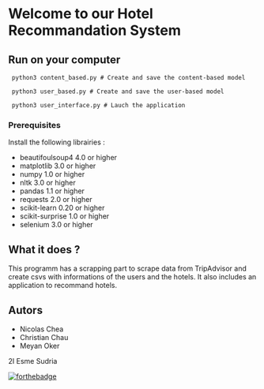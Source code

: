 # Welcome to our Hotel Recommandation System

## Run on your computer

```
 python3 content_based.py # Create and save the content-based model 
 
 python3 user_based.py # Create and save the user-based model
 
 python3 user_interface.py # Lauch the application
```

### Prerequisites
Install the following librairies :
- beautifoulsoup4 4.0 or higher
- matplotlib 3.0 or higher
- numpy 1.0 or higher
- nltk 3.0 or higher
- pandas 1.1 or higher
- requests 2.0 or higher
- scikit-learn 0.20 or higher
- scikit-surprise 1.0 or higher
- selenium 3.0 or higher

## What it does ?
This programm has a scrapping part to scrape data from TripAdvisor and create csvs with informations of the users and the hotels.
It also includes an application to recommand hotels.

## Autors

- Nicolas Chea
- Christian Chau
- Meyan Oker

2I Esme Sudria

[![forthebadge](https://forthebadge.com/images/badges/built-with-love.svg)](https://forthebadge.com)
